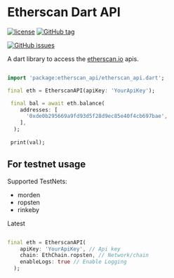 # Etherscan Dart API

[![license](https://img.shields.io/github/license/Zfinix/etherscan_api.svg)](https://github.com/Zfinix/etherscan_api/blob/master/LICENSE.md)
[![GitHub tag](https://img.shields.io/github/tag/Zfinix/etherscan_api.svg)](https://github.com/Zfinix/etherscan_api)

[![GitHub issues](https://img.shields.io/github/issues/Zfinix/etherscan_api.svg)](https://github.com/Zfinix/etherscan_api/issues)

A dart library to access the [etherscan.io](https://etherscan.io/apis) apis. 

```dart

import 'package:etherscan_api/etherscan_api.dart';

final eth = EtherscanAPI(apiKey: 'YourApiKey');

 final bal = await eth.balance(
    addresses: [
      '0xde0b295669a9fd93d5f28d9ec85e40f4cb697bae',
    ],
  );
 
 print(val);

```
## For testnet usage

Supported TestNets:

* morden
* ropsten
* rinkeby

Latest

```dart

final eth = EtherscanAPI(
    apiKey: 'YourApiKey', // Api key
    chain: EthChain.ropsten, // Network/chain
    enableLogs: true // Enable Logging
  );
```


